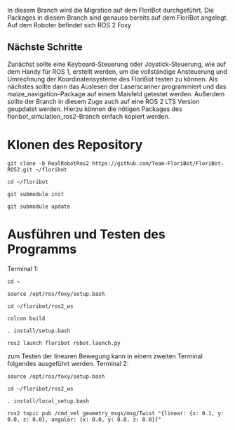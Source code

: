 In diesem Branch wird die Migration auf dem FloriBot durchgeführt. Die Packages in diesem Branch sind genauso bereits auf dem FloriBot angelegt. Auf dem Roboter befindet sich ROS 2 Foxy

## Nächste Schritte

Zunächst sollte eine Keyboard-Steuerung oder Joystick-Steuerung, wie auf dem Handy für ROS  1, erstellt werden, um die vollständige Ansteuerung und Umrechnung der Koordinatensysteme des FloriBot testen zu können. Als nächstes sollte dann das Auslesen der Laserscanner programmiert und das maize_navigation-Package auf einem Maisfeld getestet werden. Außerdem sollte der Branch in diesem Zuge auch auf eine ROS 2 LTS Version geupdatet werden. Hierzu können die nötigen Packages des floribot_simulation_ros2-Branch einfach kopiert werden.


# Klonen des Repository
```
git clone -b RealRobotRos2 https://github.com/Team-FloriBot/FloriBot-ROS2.git ~/floribot
```
```
cd ~/floribot
```
```
git submodule init
```
```
git submodule update
```

# Ausführen und Testen des Programms
Terminal 1:
```
cd ~
```
```
source /opt/ros/foxy/setup.bash
```
```
cd ~/floribot/ros2_ws
```
```
colcon build
```

```
. install/setup.bash
```
```
ros2 launch floribot robot.launch.py
```

zum Testen der linearen Bewegung kann in einem zweiten Terminal folgendes ausgeführt werden.
Terminal 2:
```
source /opt/ros/foxy/setup.bash
```
```
cd ~/floribot/ros2_ws
```
```
. install/local_setup.bash
```
```
ros2 topic pub /cmd_vel geometry_msgs/msg/Twist "{linear: {x: 0.1, y: 0.0, z: 0.0}, angular: {x: 0.0, y: 0.0, z: 0.0}}"
```

